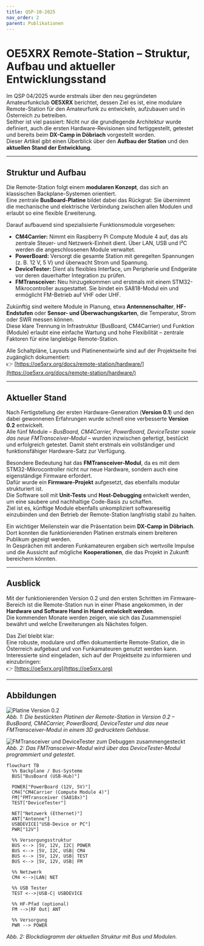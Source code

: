 ```yaml
---
title: QSP-10-2025
nav_order: 2
parent: Publikationen
---
```


# OE5XRX Remote-Station – Struktur, Aufbau und aktueller Entwicklungsstand

Im QSP 04/2025 wurde erstmals über den neu gegründeten Amateurfunkclub **OE5XRX** berichtet, dessen Ziel es ist, eine modulare Remote-Station für den Amateurfunk zu entwickeln, aufzubauen und in Österreich zu betreiben.  
Seither ist viel passiert: Nicht nur die grundlegende Architektur wurde definiert, auch die ersten Hardware-Revisionen sind fertiggestellt, getestet und bereits beim **DX-Camp in Döbriach** vorgestellt worden.  
Dieser Artikel gibt einen Überblick über den **Aufbau der Station** und den **aktuellen Stand der Entwicklung**.

---

## Struktur und Aufbau

Die Remote-Station folgt einem **modularen Konzept**, das sich an klassischen Backplane-Systemen orientiert.  
Eine zentrale **BusBoard-Platine** bildet dabei das Rückgrat: Sie übernimmt die mechanische und elektrische Verbindung zwischen allen Modulen und erlaubt so eine flexible Erweiterung.

Darauf aufbauend sind spezialisierte Funktionsmodule vorgesehen:

- **CM4Carrier:** Nimmt ein Raspberry Pi Compute Module 4 auf, das als zentrale Steuer- und Netzwerk-Einheit dient. Über LAN, USB und I²C werden die angeschlossenen Module verwaltet.  
- **PowerBoard:** Versorgt die gesamte Station mit geregelten Spannungen (z. B. 12 V, 5 V) und überwacht Strom und Spannung.  
- **DeviceTester:** Dient als flexibles Interface, um Peripherie und Endgeräte vor deren dauerhafter Integration zu prüfen.  
- **FMTransceiver:** Neu hinzugekommen und erstmals mit einem STM32-Mikrocontroller ausgestattet. Sie bindet ein SA818-Modul ein und ermöglicht FM-Betrieb auf VHF oder UHF.  

Zukünftig sind weitere Module in Planung, etwa **Antennenschalter**, **HF-Endstufen** oder **Sensor- und Überwachungskarten**, die Temperatur, Strom oder SWR messen können.  
Diese klare Trennung in Infrastruktur (BusBoard, CM4Carrier) und Funktion (Module) erlaubt eine einfache Wartung und hohe Flexibilität – zentrale Faktoren für eine langlebige Remote-Station.

Alle Schaltpläne, Layouts und Platinenentwürfe sind auf der Projektseite frei zugänglich dokumentiert:  
👉 [https://oe5xrx.org/docs/remote-station/hardware/](https://oe5xrx.org/docs/remote-station/hardware/)

---

## Aktueller Stand

Nach Fertigstellung der ersten Hardware-Generation (**Version 0.1**) und den dabei gewonnenen Erfahrungen wurde schnell eine verbesserte **Version 0.2** entwickelt.  
Alle fünf Module – *BusBoard, CM4Carrier, PowerBoard, DeviceTester sowie das neue FMTransceiver-Modul* – wurden inzwischen gefertigt, bestückt und erfolgreich getestet. Damit steht erstmals ein vollständiger und funktionsfähiger Hardware-Satz zur Verfügung.

Besondere Bedeutung hat das **FMTransceiver-Modul**, da es mit dem STM32-Mikrocontroller nicht nur neue Hardware, sondern auch eine eigenständige Firmware erfordert.  
Dafür wurde ein **Firmware-Projekt** aufgesetzt, das ebenfalls modular strukturiert ist.  
Die Software soll mit **Unit-Tests** und **Host-Debugging** entwickelt werden, um eine saubere und nachhaltige Code-Basis zu schaffen.  
Ziel ist es, künftige Module ebenfalls unkompliziert softwareseitig einzubinden und den Betrieb der Remote-Station langfristig stabil zu halten.

Ein wichtiger Meilenstein war die Präsentation beim **DX-Camp in Döbriach**.  
Dort konnten die funktionierenden Platinen erstmals einem breiteren Publikum gezeigt werden.  
In Gesprächen mit anderen Funkamateuren ergaben sich wertvolle Impulse und die Aussicht auf mögliche **Kooperationen**, die das Projekt in Zukunft bereichern könnten.

---

## Ausblick

Mit der funktionierenden Version 0.2 und den ersten Schritten im Firmware-Bereich ist die Remote-Station nun in einer Phase angekommen, in der **Hardware und Software Hand in Hand entwickelt werden**.  
Die kommenden Monate werden zeigen, wie sich das Zusammenspiel bewährt und welche Erweiterungen als Nächstes folgen.

Das Ziel bleibt klar:  
Eine robuste, modulare und offen dokumentierte Remote-Station, die in Österreich aufgebaut und von Funkamateuren genutzt werden kann.  
Interessierte sind eingeladen, sich auf der Projektseite zu informieren und einzubringen:  
👉 [https://oe5xrx.org](https://oe5xrx.org)

---

## Abbildungen

![Platine Version 0.2](docs/img/remote-station-v0.2.jpg)  
*Abb. 1: Die bestückten Platinen der Remote-Station in Version 0.2 – BusBoard, CM4Carrier, PowerBoard, DeviceTester und das neue FMTransceiver-Modul in einem 3D gedrucktem Gehäuse.*

![FMTransceiver und DeviceTester zum Debuggen zusammengesteckt](docs/img/fm-device-debugging-v0.2.jpg)
*Abb. 2: Das FMTransceiver-Modul wird über das DeviceTester-Modul programmiert und getestet.*

```mermaid
flowchart TB
  %% Backplane / Bus-Systeme
  BUS["BusBoard (USB-Hub)"]

  POWER["PowerBoard (12V, 5V)"]
  CM4["CM4Carrier (Compute Module 4)"]
  FM["FMTransceiver (SA818x)"]
  TEST["DeviceTester"]

  NET["Netzwerk (Ethernet)"]
  ANT["Antenne"]
  USBDEVICE["USB-Device or PC"]
  PWR["12V"]

  %% Versorgungsstruktur
  BUS <--> |5V, 12V, I2C| POWER
  BUS <--> |5V, I2C, USB| CM4
  BUS <--> |5V, 12V, USB| TEST
  BUS <--> |5V, 12V, USB| FM

  %% Netzwerk
  CM4 <-->|LAN| NET

  %% USB Tester
  TEST <-->|USB-C| USBDEVICE

  %% HF-Pfad (optional)
  FM -->|RF Out| ANT

  %% Versorgung
  PWR --> POWER
```
*Abb. 2: Blockdiagramm der aktuellen Struktur mit Bus und Modulen.*
